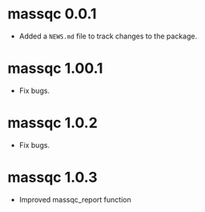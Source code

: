 # massqc 0.0.1

* Added a `NEWS.md` file to track changes to the package.

# massqc 1.00.1

* Fix bugs.

# massqc 1.0.2

* Fix bugs.

# massqc 1.0.3

* Improved massqc_report function
